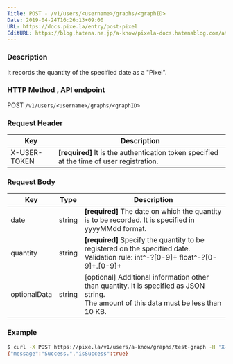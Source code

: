 ```yaml
---
Title: POST - /v1/users/<username>/graphs/<graphID>
Date: 2019-04-24T16:26:13+09:00
URL: https://docs.pixe.la/entry/post-pixel
EditURL: https://blog.hatena.ne.jp/a-know/pixela-docs.hatenablog.com/atom/entry/17680117127076646122
---
```


### Description
It records the quantity of the specified date as a "Pixel".

### HTTP Method , API endpoint
<span class="badge badge-post">POST</span> `/v1/users/<username>/graphs/<graphID>`

### Request Header

|Key|Description|
|---|---|
|X-USER-TOKEN|**[required]** It is the authentication token specified at the time of user registration.|

### Request Body

|Key|Type|Description|
|---|---|---|
|date|string|**[required]** The date on which the quantity is to be recorded. It is specified in yyyyMMdd format.|
|quantity|string|**[required]** Specify the quantity to be registered on the specified date.<br>Validation rule: int^\-?[0-9]+ float^\-?[0-9]+\.[0-9]+|
|optionalData|string|[optional] Additional information other than quantity. It is specified as JSON string.<br>The amount of this data must be less than 10 KB.|

### Example

```sh
$ curl -X POST https://pixe.la/v1/users/a-know/graphs/test-graph -H 'X-USER-TOKEN:thisissecret' -d '{"date":"20180915","quantity":"5","optionalData":"{\"key\":\"value\"}"}'
{"message":"Success.","isSuccess":true}
```
